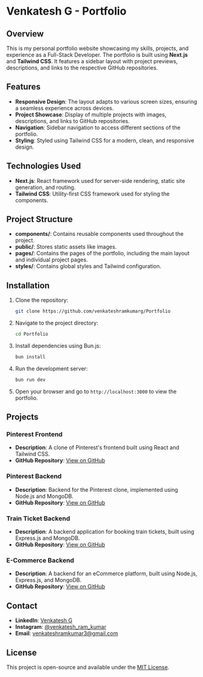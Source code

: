 # Venkatesh G - Portfolio

## Overview

This is my personal portfolio website showcasing my skills, projects, and experience as a Full-Stack Developer. The portfolio is built using **Next.js** and **Tailwind CSS**. It features a sidebar layout with project previews, descriptions, and links to the respective GitHub repositories.

## Features

- **Responsive Design**: The layout adapts to various screen sizes, ensuring a seamless experience across devices.
- **Project Showcase**: Display of multiple projects with images, descriptions, and links to GitHub repositories.
- **Navigation**: Sidebar navigation to access different sections of the portfolio.
- **Styling**: Styled using Tailwind CSS for a modern, clean, and responsive design.

## Technologies Used

- **Next.js**: React framework used for server-side rendering, static site generation, and routing.
- **Tailwind CSS**: Utility-first CSS framework used for styling the components.

## Project Structure

- **components/**: Contains reusable components used throughout the project.
- **public/**: Stores static assets like images.
- **pages/**: Contains the pages of the portfolio, including the main layout and individual project pages.
- **styles/**: Contains global styles and Tailwind configuration.

## Installation

1. Clone the repository:
    ```bash
    git clone https://github.com/venkateshramkumarg/Portfolio
    ```
2. Navigate to the project directory:
    ```bash
    cd Portfolio
    ```
3. Install dependencies using Bun.js:
    ```bash
    bun install
    ```
4. Run the development server:
    ```bash
    bun run dev
    ```
5. Open your browser and go to `http://localhost:3000` to view the portfolio.

## Projects

### Pinterest Frontend
- **Description**: A clone of Pinterest's frontend built using React and Tailwind CSS.
- **GitHub Repository**: [View on GitHub](https://github.com/venkateshramkumarg/Pintrest-Frontend)

### Pinterest Backend
- **Description**: Backend for the Pinterest clone, implemented using Node.js and MongoDB.
- **GitHub Repository**: [View on GitHub](https://github.com/venkateshramkumarg/Pintrest-Backend_)

### Train Ticket Backend
- **Description**: A backend application for booking train tickets, built using Express.js and MongoDB.
- **GitHub Repository**: [View on GitHub](https://github.com/venkateshramkumarg/Train-Ticket-Backend)

### E-Commerce Backend
- **Description**: A backend for an eCommerce platform, built using Node.js, Express.js, and MongoDB.
- **GitHub Repository**: [View on GitHub](https://github.com/venkateshramkumarg/ecommerce_backend.git)

## Contact

- **LinkedIn**: [Venkatesh G](https://www.linkedin.com/in/venkateshramkumar-g-819182258/)
- **Instagram**: [@venkatesh_ram_kumar](https://www.instagram.com/venkatesh_ram_kumar/)
- **Email**: [venkateshramkumar3@gmail.com](mailto:venkateshramkumar3@gmail.com)

## License

This project is open-source and available under the [MIT License](LICENSE).
